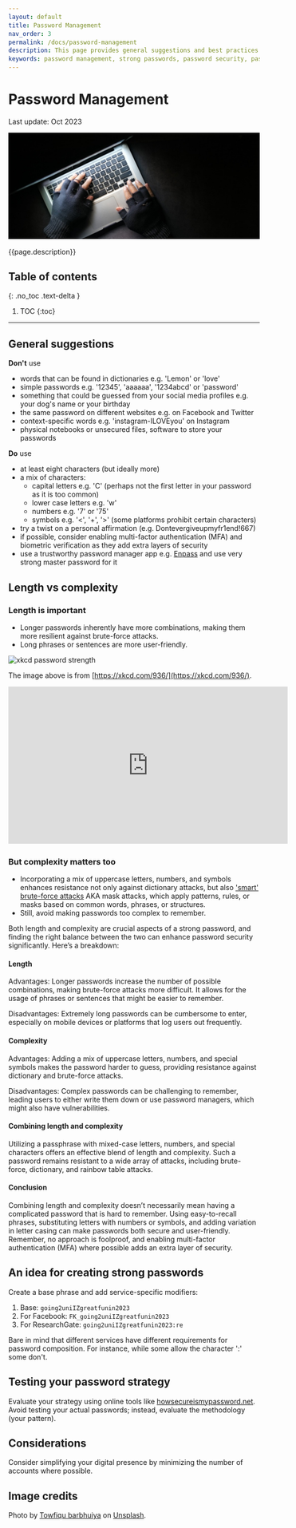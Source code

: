 ```yaml
---
layout: default
title: Password Management
nav_order: 3
permalink: /docs/password-management
description: This page provides general suggestions and best practices for password management, including tips for creating strong passwords and using trustworthy password manager apps.
keywords: password management, strong passwords, password security, password complexity, password length, password manager
---
```


# Password Management

Last update: Oct 2023

![Photo of hands in gloves on the keyboard of a laptop.](../assets/img/password-management.jpg)

{{page.description}}

## Table of contents
{: .no_toc .text-delta }

1. TOC
{:toc}

---

## General suggestions

**Don't** use

- words that can be found in dictionaries e.g. 'Lemon' or 'love'
- simple passwords e.g. '12345', 'aaaaaa', '1234abcd' or 'password'
- something that could be guessed from your social media profiles e.g. your dog's name or your birthday
- the same password on different websites e.g. on Facebook and Twitter
- context-specific words e.g. 'instagram-ILOVEyou' on Instagram
- physical notebooks or unsecured files, software to store your passwords

**Do** use

- at least eight characters (but ideally more)
- a mix of characters: 
  - capital letters e.g. 'C' (perhaps not the first letter in your password as it is too common)
  - lower case letters e.g. 'w'
  - numbers e.g. '7' or '75'
  - symbols e.g. '<', '+', '>' (some platforms prohibit certain characters)
- try a twist on a personal affirmation (e.g. Dontevergiveupmyfr1end!667)
- if possible, consider enabling multi-factor authentication (MFA) and biometric verification as they add extra layers of security 
- use a trustworthy password manager app e.g. [Enpass](https://www.enpass.io/) and use very strong master password for it

## Length vs complexity
### Length is important
- Longer passwords inherently have more combinations, making them more resilient against brute-force attacks.
- Long phrases or sentences are more user-friendly.
  
![xkcd password strength](https://imgs.xkcd.com/comics/password_strength.png)

The image above is from [https://xkcd.com/936/](https://xkcd.com/936/).

<div class="responsive-iframe">
  <iframe width="560" height="315" src="https://www.youtube.com/embed/k_9suKBtIOQ?si=T3ZYLQ--Z--AVugf" title="YouTube video player" frameborder="0" allow="accelerometer; autoplay; clipboard-write; encrypted-media; gyroscope; picture-in-picture; web-share" allowfullscreen></iframe>
  </div>

### But complexity matters too
- Incorporating a mix of uppercase letters, numbers, and symbols enhances resistance not only against dictionary attacks, but also ['smart' brute-force attacks](https://www.splunk.com/en_us/blog/learn/brute-force-attacks.html) AKA mask attacks, which apply patterns, rules, or masks based on common words, phrases, or structures. 
- Still, avoid making passwords too complex to remember.

Both length and complexity are crucial aspects of a strong password, and finding the right balance between the two can enhance password security significantly. Here’s a breakdown:

#### Length
Advantages: Longer passwords increase the number of possible combinations, making brute-force attacks more difficult. It allows for the usage of phrases or sentences that might be easier to remember.
    
Disadvantages: Extremely long passwords can be cumbersome to enter, especially on mobile devices or platforms that log users out frequently.

#### Complexity
Advantages: Adding a mix of uppercase letters, numbers, and special symbols makes the password harder to guess, providing resistance against dictionary and brute-force attacks.

Disadvantages: Complex passwords can be challenging to remember, leading users to either write them down or use password managers, which might also have vulnerabilities.

#### Combining length and complexity
Utilizing a passphrase with mixed-case letters, numbers, and special characters offers an effective blend of length and complexity. Such a password remains resistant to a wide array of attacks, including brute-force, dictionary, and rainbow table attacks.

#### Conclusion
Combining length and complexity doesn’t necessarily mean having a complicated password that is hard to remember. Using easy-to-recall phrases, substituting letters with numbers or symbols, and adding variation in letter casing can make passwords both secure and user-friendly. Remember, no approach is foolproof, and enabling multi-factor authentication (MFA) where possible adds an extra layer of security.

## An idea for creating strong passwords
Create a base phrase and add service-specific modifiers:

1. Base: `going2uniIZgreatfunin2023`
2. For Facebook: `FK_going2uniIZgreatfunin2023`
3. For ResearchGate: `going2uniIZgreatfunin2023:re`

Bare in mind that different services have different requirements for password composition. For instance, while some allow the character ':' some don't. 

## Testing your password strategy
Evaluate your strategy using online tools like [howsecureismypassword.net](https://howsecureismypassword.net/). Avoid testing your actual passwords; instead, evaluate the methodology (your pattern).

## Considerations
Consider simplifying your digital presence by minimizing the number of accounts where possible.

## Image credits
Photo by <a href="https://unsplash.com/@towfiqu999999?utm_content=creditCopyText&utm_medium=referral&utm_source=unsplash">Towfiqu barbhuiya</a> on <a href="https://unsplash.com/photos/person-in-black-long-sleeve-shirt-using-macbook-pro-em5w9_xj3uU?utm_content=creditCopyText&utm_medium=referral&utm_source=unsplash">Unsplash</a>.
  